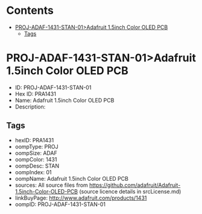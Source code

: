 



Contents
========

* [PROJ-ADAF-1431-STAN-01>Adafruit 1.5inch Color OLED PCB](#proj-adaf-1431-stan-01adafruit-15inch-color-oled-pcb)
	* [Tags](#tags)

# PROJ-ADAF-1431-STAN-01>Adafruit 1.5inch Color OLED PCB

- ID: PROJ-ADAF-1431-STAN-01
- Hex ID: PRA1431
- Name: Adafruit 1.5inch Color OLED PCB
- Description: 

## Tags

- hexID: PRA1431
- oompType: PROJ
- oompSize: ADAF
- oompColor: 1431
- oompDesc: STAN
- oompIndex: 01
- oompName: Adafruit 1.5inch Color OLED PCB
- sources: All source files from https://github.com/adafruit/Adafruit-1.5inch-Color-OLED-PCB (source licence details in srcLicense.md)
- linkBuyPage: http://www.adafruit.com/products/1431
- oompID: PROJ-ADAF-1431-STAN-01
